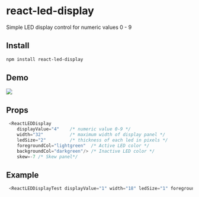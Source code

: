 # react-led-display
Simple LED display control for numeric values 0 - 9

## Install

```bash
npm install react-led-display
```

## Demo


[<img src="https://i.ibb.co/Wy13sc0/react-led-display.png"/>](https://i.ibb.co/Wy13sc0/react-led-display.png)


## Props

```javascript
 <ReactLEDDisplay
    displayValue="4"    /* numeric value 0-9 */
    width="32"          /* maximum width of display panel */
    ledSize="2"         /* thickness of each led in pixels */
    foregroundCol="lightgreen"  /* Active LED color */    
    backgroundCol="darkgreen"/> /* Inactive LED color */
    skew=-7 /* Skew panel*/
```

## Example

```javascript
 <ReactLEDDisplayTest displayValue="1" width="18" ledSize="1" foregroundCol="lime" backgroundCol="darkgreen" skew="-6"/>
 ```